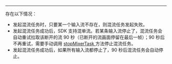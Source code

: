<Title>两条流混流时，若其中一条流断开了，混流是否会自动停止？</Title>



- - -

存在以下情况：

- 发起混流任务时，只要某一个输入流不存在，则混流任务发起失败。
- 发起混流任务成功后，SDK 支持混单流。若某条输入流停止了，混流任务会自动重试拉取该断开的流 90 秒（已断开的流画面停留在最后一帧）；90 秒后不再重试，需要手动调用 [stopMixerTask ](https://doc-zh.zego.im/zh/api?doc=Express_Video_SDK_API~Java~class~im-zego-zegoexpress-zego-express-engine#stop-mixer-task) 方法停止混流任务。
- 发起混流任务成功后，如果所有输入流都停止了，90 秒后混流任务会自动停止。
